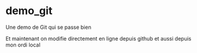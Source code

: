 # demo_git
Une demo de Git qui se passe bien

Et maintenant on modifie directement en ligne depuis github
 et aussi depuis mon ordi local
